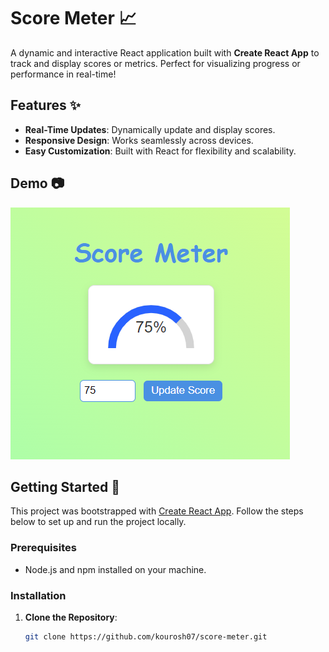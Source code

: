 # Score Meter :chart_with_upwards_trend:

A dynamic and interactive React application built with **Create React App** to track and display scores or metrics. Perfect for visualizing progress or performance in real-time!

## Features :sparkles:

- **Real-Time Updates**: Dynamically update and display scores.
- **Responsive Design**: Works seamlessly across devices.
- **Easy Customization**: Built with React for flexibility and scalability.

## Demo :camera:

![Demo Screenshot](https://github.com/kourosh07/score-meter/blob/main/Screenshot%202024-10-11%20173623.png)

## Getting Started :rocket:

This project was bootstrapped with [Create React App](https://github.com/facebook/create-react-app). Follow the steps below to set up and run the project locally.

### Prerequisites

- Node.js and npm installed on your machine.

### Installation

1. **Clone the Repository**:
   ```bash
   git clone https://github.com/kourosh07/score-meter.git

##
